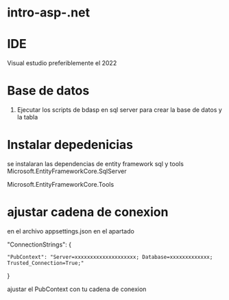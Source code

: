 # intro-asp-.net
# IDE
Visual estudio preferiblemente el 2022
# Base de datos
1. Ejecutar los scripts de bdasp en sql server para crear la base de datos y la tabla
# Instalar depedenicias
se instalaran las dependencias de entity framework sql y tools
Microsoft.EntityFrameworkCore.SqlServer

Microsoft.EntityFrameworkCore.Tools

# ajustar cadena de conexion
en el archivo appsettings.json en el apartado 

"ConnectionStrings": {

    "PubContext": "Server=xxxxxxxxxxxxxxxxxxxx; Database=xxxxxxxxxxxxx; Trusted_Connection=True;"
    
  }
  
ajustar el PubContext con tu cadena de conexion
